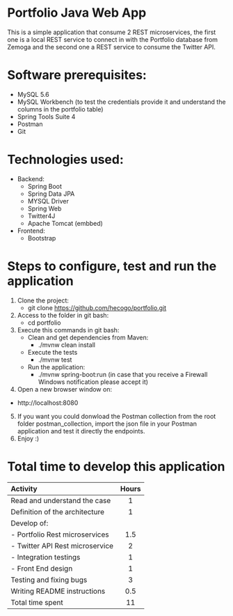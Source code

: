 # Portfolio Java Web App 

This is a simple application that consume 2 REST microservices, the first one is a local REST service to connect in with the Portfolio database from Zemoga and the second one a REST service to consume the Twitter API.

# Software prerequisites:

- MySQL 5.6
- MySQL Workbench (to test the credentials provide it and understand the columns in the portfolio table)
- Spring Tools Suite 4
- Postman
- Git

# Technologies used:

- Backend:
  - Spring Boot
  - Spring Data JPA
  - MYSQL Driver
  - Spring Web
  - Twitter4J
  - Apache Tomcat (embbed)
- Frontend:
  - Bootstrap

# Steps to configure, test and run the application

1. Clone the project:                         
   - git clone https://github.com/hecogo/portfolio.git
2. Access to the folder in git bash:
   - cd portfolio
3. Execute this commands in git bash:
   - Clean and get dependencies from Maven: 
      - ./mvnw clean install
   - Execute the tests                      
      - ./mvnw test
   - Run the application:
      - ./mvnw spring-boot:run (in case that you receive a Firewall Windows notification please accept it)
4. Open a new browser window on:
  - http://localhost:8080
5. If you want you could donwload the Postman collection from the root folder postman_collection, import the json file in your Postman application and test it directly the endpoints.
6. Enjoy :)

# Total time to develop this application

| Activity                       | Hours |
| :----------------------------  | :----:|
| Read and understand the case   |     1 |
| Definition of the architecture |     1 |
| Develop of:                    |       |
| - Portfolio Rest microservices |   1.5 |
| - Twitter API Rest microservice|     2 |
| - Integration testings         |     1 |
| - Front End design             |     1 |
| Testing and fixing bugs        |     3 |
| Writing README instructions    |   0.5 |
| Total time spent               |    11 |
